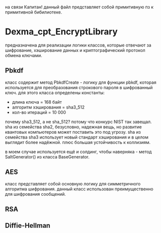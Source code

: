 ﻿на связи Капитан! данный файл представляет собой примитивную пз к примитивной бибилиотеке.

# Dexma_cpt_EncryptLibrary
предназначена для реализации логики классов, которые отвечают за шифрование,
хэширование данных и криптографический протокол обмена ключами.

## Pbkdf

класс содержит метод PbkdfCreate - логику для функции pbkdf, 
которая используется для преобразования строкового пароля в шифрованный ключ.
для этого класса определены константы: 

 - длина ключа = 168 байт
 - алгоритм хэширования = sha3_512
 - кол-во итераций = 10 000

почему sha3_512, а не sha_512? потому что конкурс NIST так завещал. 
sha из семейства sha2, безусловно, надежная вещь, но развитие квантовых компьютеров может поставить это под угрозу.
sha из семейства sha3 использует новый стандарт хэширования и в целом выглядит более надёжной. плюс большая устойчивость к коллизиям.

в моем случае используется ещё и солдинг, чтобы наверняка - метод SaltGenerator() из класса BaseGenerator.

## AES

класс представляет собой основную логику для симметричного алгоритма шифрования. 
данный класс использован преимущественно для шифрования сообщений.

## RSA



## Diffie-Hellman


